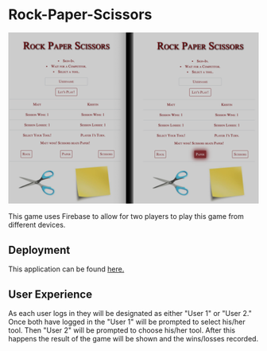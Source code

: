 # Rock-Paper-Scissors

![alt text][logo]

[logo]:https://github.com/mattkrebs1974/Rock-Paper-Scissors/blob/master/RockPaperScissorsImage%20copy.png

This game uses Firebase to allow for two players to play this game from different devices. 

## Deployment 

This application can be found [here.](https://mattkrebs2000.github.io/Rock-Paper-Scissors/)

## User Experience

As each user logs in they will be designated as either "User 1" or "User 2." Once both have logged in the "User 1" will be prompted to select his/her tool. Then "User 2" will be prompted to choose his/her tool. After this happens the result of the game will be shown and the wins/losses recorded.  

